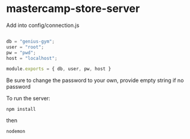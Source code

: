
# mastercamp-store-server

Add into config/connection.js


```js

db = "genius-gym";
user = "root";
pw = "pwd";
host = "localhost";

module.exports = { db, user, pw, host }

```
Be sure to change the password to your own, provide empty string if no password

To run the server:
```
npm install
```

then

```
nodemon
```
